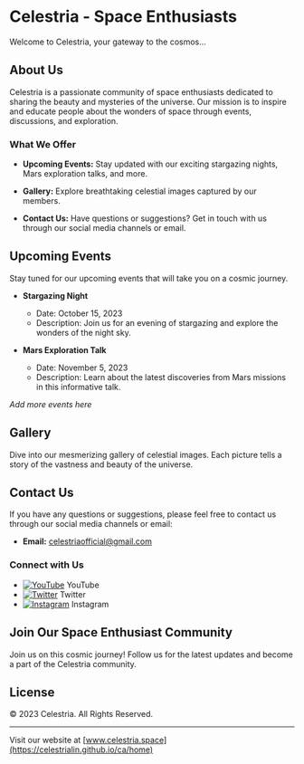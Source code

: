 # Celestria - Space Enthusiasts

Welcome to Celestria, your gateway to the cosmos...

## About Us

Celestria is a passionate community of space enthusiasts dedicated to sharing the beauty and mysteries of the universe. Our mission is to inspire and educate people about the wonders of space through events, discussions, and exploration.

### What We Offer

- **Upcoming Events:** Stay updated with our exciting stargazing nights, Mars exploration talks, and more.

- **Gallery:** Explore breathtaking celestial images captured by our members.

- **Contact Us:** Have questions or suggestions? Get in touch with us through our social media channels or email.

## Upcoming Events

Stay tuned for our upcoming events that will take you on a cosmic journey.

- **Stargazing Night**
  - Date: October 15, 2023
  - Description: Join us for an evening of stargazing and explore the wonders of the night sky.

- **Mars Exploration Talk**
  - Date: November 5, 2023
  - Description: Learn about the latest discoveries from Mars missions in this informative talk.

*Add more events here*

## Gallery

Dive into our mesmerizing gallery of celestial images. Each picture tells a story of the vastness and beauty of the universe.


## Contact Us

If you have any questions or suggestions, please feel free to contact us through our social media channels or email:

- **Email:** celestriaofficial@gmail.com

### Connect with Us

- [![YouTube](link-to-youtube-icon)](coming-soon) YouTube
- [![Twitter](link-to-twitter-icon)](coming-soom) Twitter
- [![Instagram](link-to-instagram-icon)](coming-soon) Instagram

## Join Our Space Enthusiast Community

Join us on this cosmic journey! Follow us for the latest updates and become a part of the Celestria community.


## License

&copy; 2023 Celestria. All Rights Reserved.

---

Visit our website at [www.celestria.space](https://celestrialin.github.io/ca/home)

